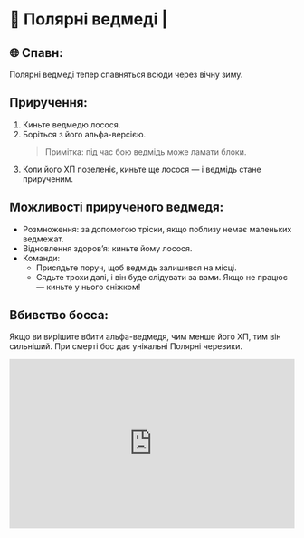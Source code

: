 # 🐻 Полярні ведмеді |

## 🌐 Спавн:

Полярні ведмеді тепер спавняться всюди через вічну зиму.

## Приручення:

1. Киньте ведмедю лосося.
2. Боріться з його альфа-версією.
   > Примітка: під час бою ведмідь може ламати блоки.
3. Коли його ХП позеленіє, киньте ще лосося — і ведмідь стане прирученим.

## Можливості прирученого ведмедя:

- Розмноження: за допомогою тріски, якщо поблизу немає маленьких ведмежат.
- Відновлення здоров’я: киньте йому лосося.
- Команди:
  - Присядьте поруч, щоб ведмідь залишився на місці.
  - Сядьте трохи далі, і він буде слідувати за вами. Якщо не працює — киньте у нього сніжком!

## Вбивство босса:

Якщо ви вирішите вбити альфа-ведмедя, чим менше його ХП, тим він сильніший. При смерті бос дає унікальні Полярні черевики.

<div style="max-width: 540px; margin: 0 auto;"><iframe width="100%" height="300px" src="https://www.youtube.com/embed/j_VeuswFKyA?si=xM4NkmNdBYct1Y09" title="YouTube video player" frameborder="0" allow="accelerometer; autoplay; clipboard-write; encrypted-media; gyroscope; picture-in-picture; web-share" referrerpolicy="strict-origin-when-cross-origin" allowfullscreen></iframe></div>
